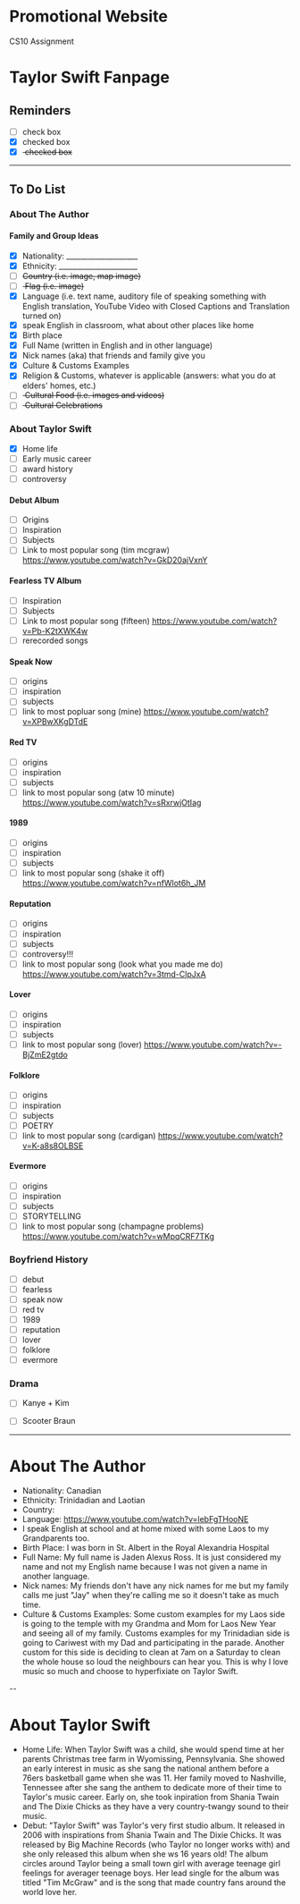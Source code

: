 # Promotional Website
CS10 Assignment

# Taylor Swift Fanpage


## Reminders
- [ ] check box
- [x] checked box
- [x] <del> checked box </del>

---

## To Do List
### About The Author
#### Family and Group Ideas
- [x] Nationality: ____________________
- [x] Ethnicity: ______________________
- [ ] <del>Country (i.e. image, map image)<del/>
- [ ] <del> Flag (i.e. image) <del/>
- [x] Language (i.e. text name, auditory file of speaking something with English translation, YouTube Video with Closed Captions and Translation turned on)
- [x] speak English in classroom, what about other places like home
- [x] Birth place
- [x] Full Name (written in English and in other language)
- [x] Nick names (aka) that friends and family give you
- [x] Culture & Customs Examples
- [x] Religion & Customs, whatever is applicable (answers: what you do at elders' homes, etc.)
- [ ] <del> Cultural Food (i.e. images and videos) <del/>
- [ ] <del> Cultural Celebrations <del/>

### About Taylor Swift
- [x] Home life
- [ ] Early music career 
- [ ] award history
- [ ] controversy

#### Debut Album
- [ ] Origins
- [ ] Inspiration
- [ ] Subjects
- [ ] Link to most popular song (tim mcgraw) https://www.youtube.com/watch?v=GkD20ajVxnY 

#### Fearless TV Album
- [ ] Inspiration
- [ ] Subjects
- [ ] Link to most popular song (fifteen) https://www.youtube.com/watch?v=Pb-K2tXWK4w 
- [ ] rerecorded songs

#### Speak Now
- [ ] origins
- [ ] inspiration
- [ ] subjects
- [ ] link to most popluar song (mine) https://www.youtube.com/watch?v=XPBwXKgDTdE 

#### Red TV 
- [ ] origins
- [ ] inspiration
- [ ] subjects
- [ ] link to most popular song (atw 10 minute) https://www.youtube.com/watch?v=sRxrwjOtIag 

#### 1989
- [ ] origins
- [ ] inspiration
- [ ] subjects
- [ ] link to most popular song (shake it off) https://www.youtube.com/watch?v=nfWlot6h_JM 

#### Reputation
- [ ] origins
- [ ] inspiration
- [ ] subjects
- [ ] controversy!!!
- [ ] link to most popular song (look what you made me do) https://www.youtube.com/watch?v=3tmd-ClpJxA 

#### Lover
- [ ] origins
- [ ] inspiration
- [ ] subjects
- [ ] link to most popular song (lover) https://www.youtube.com/watch?v=-BjZmE2gtdo 

#### Folklore
- [ ] origins 
- [ ] inspiration
- [ ] subjects
- [ ] POETRY    
- [ ] link to most popular song (cardigan) https://www.youtube.com/watch?v=K-a8s8OLBSE 

#### Evermore
- [ ] origins
- [ ] inspiration
- [ ] subjects
- [ ] STORYTELLING
- [ ] link to most popular song (champagne problems) https://www.youtube.com/watch?v=wMpqCRF7TKg

### Boyfriend History
- [ ] debut
- [ ] fearless
- [ ] speak now
- [ ] red tv
- [ ] 1989
- [ ] reputation
- [ ] lover
- [ ] folklore
- [ ] evermore

### Drama
- [ ] Kanye + Kim
- [ ] Scooter Braun


---

# About The Author
- Nationality: Canadian
- Ethnicity: Trinidadian and Laotian
- Country: 
- Language: https://www.youtube.com/watch?v=lebFgTHooNE 
- I speak English at school and at home mixed with some Laos to my Grandparents too. 
- Birth Place: I was born in St. Albert in the Royal Alexandria Hospital
- Full Name: My full name is Jaden Alexus Ross. It is just considered my name and not my English name because I was not given a name in another language.
- Nick names: My friends don't have any nick names for me but my family calls me just "Jay" when they're calling me so it doesn't take as much time.
- Culture & Customs Examples: Some custom examples for my Laos side is going to the temple with my Grandma and Mom for Laos New Year and seeing all of my family. Customs examples for my Trinidadian side is going to Cariwest with my Dad and participating in the parade. Another custom for this side is deciding to clean at 7am on a Saturday to clean the whole house so loud the neighbours can hear you. This is why I love music so much and choose to hyperfixiate on Taylor Swift.

--

# About Taylor Swift
- Home Life: When Taylor Swift was a child, she would spend time at her parents Christmas tree farm in Wyomissing, Pennsylvania. She showed an early interest in music as she sang the national anthem before a 76ers basketball game when she was 11. Her family moved to Nashville, Tennessee after she sang the anthem to dedicate more of their time to Taylor's music career. Early on, she took inpiration from Shania Twain and The Dixie Chicks as they have a very country-twangy sound to their music.
- Debut: "Taylor Swift" was Taylor's very first studio album. It released in 2006 with inspirations from Shania Twain and The Dixie Chicks. It was released by Big Machine Records (who Taylor no longer works with) and she only released this album when she ws 16 years old! The album circles around Taylor being a small town girl with average teenage girl feelings for averager teenage boys. Her lead single for the album was titled "Tim McGraw" and is the song that made country fans around the world love her.
